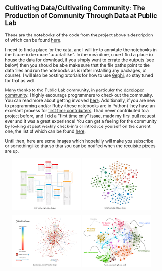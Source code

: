 ## Cultivating Data/Cultivating Community: The Production of Community Through Data at Public Lab

These are the notebooks of the code from the project above a description of which can be found [here](https://publiclab.org/notes/bsugar/03-30-2019/cultivating-community-through-cultivating-data).

I need to find a place for the data, and I will try to annotate the notebooks in the future to be more "tutorial like".  In the meantime, once I find a place to house the data for download, if you simply want to create the outputs (see below) then you should be able make sure that the file paths point to the data files and run the notebooks as is (after installing any packages, of course).  I will also be posting tutorials for how to use [Gephi](https://gephi.org/), so stay tuned for that as well.

Many thanks to the Public Lab community, in particular the [developer community](https://github.com/publiclab/plots2/).  I highly encourage programmers to check out the community.  You can read more about getting involved [here](https://github.com/publiclab/plots2/#developers).  Additionally, if you are new to programming and/or Ruby (these notebooks are in Python) they have an excellant process for [first time contributers](https://code.publiclab.org/).  I had never contributed to a project before, and I did a "first time only" [issue](https://github.com/publiclab/plots2/issues/5412), made my first [pull request](https://github.com/publiclab/plots2/pull/5459) ever and it was a great experience!  You can get a feeling for the community by looking at past weekly check-in's or introduce yourself on the current one, the list of which can be found [here](https://github.com/publiclab/plots2/issues/5627).

Until then, here are some images which hopefully will make you subscribe or something like that so that you can be notified when the requisite pieces are up.

<p float="left" align="center">
<img src="img/plots_entity_relationship_db_diagram.png" width="45%" float="left">
<img src="img/plots_entity_relationship_db_graph.png" width="45%" float="left">
</p>
<p float="left" align="center">
<img src="img/plots_q_and_a_interaction_graph.png" width="45%" float="left">
<img src="img/plots_tag_graph_2017_2018.png" width="45%" float="left">
</p>
